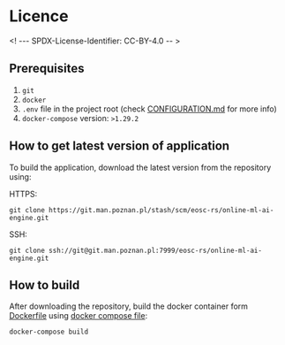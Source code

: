 # Licence

<! --- SPDX-License-Identifier: CC-BY-4.0  -- >

## Prerequisites
1. `git`
2. `docker`
3. `.env` file in the project root (check [CONFIGURATION.md](CONFIGURATION.md) for more info)
4. `docker-compose`  version: `>1.29.2`

## How to get latest version of application

To build the application, download the latest version from the repository using:

HTTPS:

`git clone https://git.man.poznan.pl/stash/scm/eosc-rs/online-ml-ai-engine.git`

SSH:

`git clone ssh://git@git.man.poznan.pl:7999/eosc-rs/online-ml-ai-engine.git`

## How to build

After downloading the repository, build the docker container form [Dockerfile](../Dockerfile) using [docker compose file](../docker-compose.yaml): 

`docker-compose build`